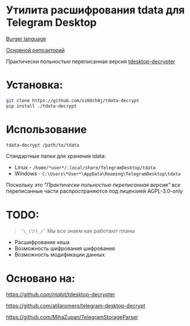 # Утилита расшифрования tdata для Telegram Desktop

[Burger language](README.en.md)

[Основной репозиторий](https://gitflic.ru/project/consensus/tdata-decrypt)

Практически польностью переписанная версия [tdesktop-decrypter](https://github.com/ntqbit/tdesktop-decrypter)

# Установка:
```bash
git clone https://github.com/si6Och4j/tdata-decrypt
pip install ./tdata-decrypt
```

# Использование
```bash
tdata-decrypt /path/to/tdata
```

Стандартные папки для хранения tdata:
 - Linux - `/home/*user*/.local/share/TelegramDesktop/tdata`
 - Windows - `C:\Users\*User*\AppData\Roaming\TelegramDesktop\tdata`

Поскольку это *"Практически польностью переписанная версия"* все переписанные части распространяются под лицензией AGPL-3.0-only

# TODO:
> `¯\_(ツ)_/¯` Мы все знаем как работают планы
 - Расшифрование кеша
 - Возможность шифрования шифрования
 - Возможность модификации данных

# Основано на:
https://github.com/ntqbit/tdesktop-decrypter

https://github.com/atilaromero/telegram-desktop-decrypt

https://github.com/MihaZupan/TelegramStorageParser
